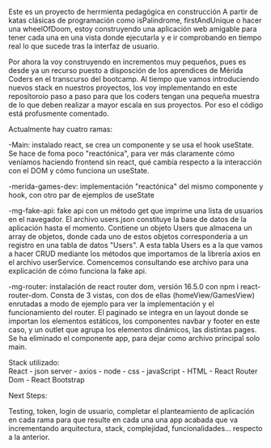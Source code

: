Este es un proyecto de herrmienta pedagógica en construcción
A partir de katas clásicas de programación como isPalindrome, firstAndUnique o hacer una wheelOfDoom, estoy construyendo una aplicación web amigable para tener cada una en una vista donde ejecutarla y e ir comprobando en tiempo real lo que sucede tras la interfaz de usuario.

Por ahora la voy construyendo en incrementos muy pequeños, pues es desde ya un recurso puesto a disposción de los aprendices de Mérida Coders en el transcurso del bootcamp. Al tiempo que vamos introduciendo nuevos stack en nuestros proyectos, los voy implementando en este repositoroio paso a paso para que los coders tengan una pequeña muestra de lo que deben realizar a mayor escala en sus proyectos. Por eso el código está profusmente comentado. 

Actualmente hay cuatro ramas: 

-Main: instalado react, se crea un componente y se usa el hook useState. Se hace de foma poco "reactónica", para ver más claramente cómo veníamos haciendo frontend sin react, qué cambia respecto a la interacción con el DOM y cómo funciona un useState.

-merida-games-dev: implementación "reactónica" del mismo componente y hook, con otro par de ejemplos de useState

-mg-fake-api: fake api con un método get que imprime una lista de usuarios en el navegador.
 El archivo users.json constituye la base de datos de la aplicación hasta el momento. Contiene un objeto Users que almacena un array de objetos, donde cada uno de estos objetos correspondería a un registro en una tabla de datos "Users". A esta tabla Users es a la que vamos a hacer CRUD mediante los métodos que importamos de la librería axios en el archivo userService. Comencemos consultando ese archivo para una explicación de cómo funciona la fake api.

 -mg-router: instalación de react router dom, versión 16.5.0 con npm i react-router-dom. Consta de 3 vistas, con dos de ellas (homeView/GamesView) enrutadas a modo de ejemplo para ver la implementación y el funcionamiento del router. El paginado se integra en un layout donde se importan los elementos estáticos, los componentes navbar y footer en este caso, y un outlet que agrupa los elementos dinámicos, las distintas pages. Se ha eliminado el componente app, para dejar como archivo principal solo main.


Stack utilizado:  
React - json server - axios - node - css - javaScript - HTML - React Router Dom - React Bootstrap

Next Steps:

Testing, token, login de usuario, completar el planteamiento de aplicación en cada rama para que resulte en cada una una app acabada que
va incrementando arquitectura, stack, complejidad, funcionalidades... respecto a la anterior.